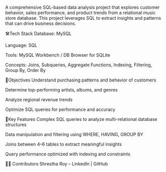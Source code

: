 A comprehensive SQL-based data analysis project that explores customer behavior, sales performance, and product trends from a relational music store database. This project leverages SQL to extract insights and patterns that can drive business decisions.

🛠Tech Stack
Database: MySQL

Language: SQL

Tools: MySQL Workbench / DB Browser for SQLite

Concepts: Joins, Subqueries, Aggregate Functions, Indexing, Filtering, Group By, Order By

🎯Objectives
Understand purchasing patterns and behavior of customers

Determine top-performing artists, albums, and genres

Analyze regional revenue trends

Optimize SQL queries for performance and accuracy

🌟Key Features
Complex SQL queries to analyze multi-relational database structures

Data manipulation and filtering using WHERE, HAVING, GROUP BY

Joins between 4–6 tables to extract meaningful insights

Query performance optimized with indexing and constraints

🙋‍♀️ Contributors
Shrestha Roy – LinkedIn | GitHub

